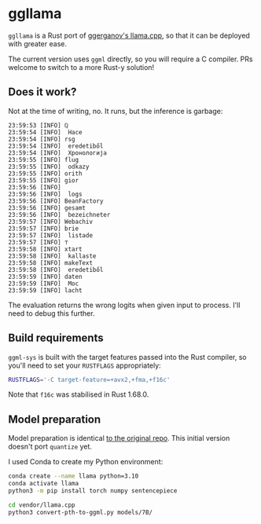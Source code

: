 # ggllama

`ggllama` is a Rust port of [ggerganov's llama.cpp](https://github.com/ggerganov/llama.cpp), so that it can be deployed with greater ease.

The current version uses `ggml` directly, so you will require a C compiler. PRs welcome to switch to a more Rust-y solution!

## Does it work?

Not at the time of writing, no. It runs, but the inference is garbage:

```log
23:59:53 [INFO] ℚ
23:59:54 [INFO]  Насе
23:59:54 [INFO] rsg
23:59:54 [INFO]  eredetiből
23:59:54 [INFO]  Хронологија
23:59:55 [INFO] flug
23:59:55 [INFO]  odkazy
23:59:55 [INFO] orith
23:59:55 [INFO] gior
23:59:56 [INFO]
23:59:56 [INFO]  logs
23:59:56 [INFO] BeanFactory
23:59:56 [INFO] gesamt
23:59:56 [INFO]  bezeichneter
23:59:57 [INFO] Webachiv
23:59:57 [INFO] brie
23:59:57 [INFO]  listade
23:59:57 [INFO] ⊤
23:59:58 [INFO] xtart
23:59:58 [INFO]  kallaste
23:59:58 [INFO] makeText
23:59:58 [INFO]  eredetiből
23:59:59 [INFO] daten
23:59:59 [INFO]  Мос
23:59:59 [INFO] lacht
```

The evaluation returns the wrong logits when given input to process. I'll need to debug this further.

## Build requirements

`ggml-sys` is built with the target features passed into the Rust compiler, so you'll need to set your `RUSTFLAGS` appropriately:

```sh
RUSTFLAGS='-C target-feature=+avx2,+fma,+f16c'
```

Note that `f16c` was stabilised in Rust 1.68.0.

## Model preparation

Model preparation is identical [to the original repo](https://github.com/ggerganov/llama.cpp/blob/master/README.md#usage). This initial version doesn't port `quantize` yet.

I used Conda to create my Python environment:

```sh
conda create --name llama python=3.10
conda activate llama
python3 -m pip install torch numpy sentencepiece

cd vendor/llama.cpp
python3 convert-pth-to-ggml.py models/7B/
```
